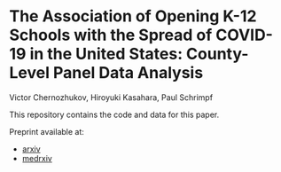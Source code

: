 

# The Association of Opening K-12 Schools with the Spread of COVID-19 in the United States: County-Level Panel Data Analysis

Victor Chernozhukov, Hiroyuki Kasahara, Paul Schrimpf

This repository contains the code and data for this paper. 

Preprint available at:

- [arxiv](https://arxiv.org/abs/2102.10453)
- [medrxiv](https://www.medrxiv.org/content/10.1101/2021.02.20.21252131v2)





